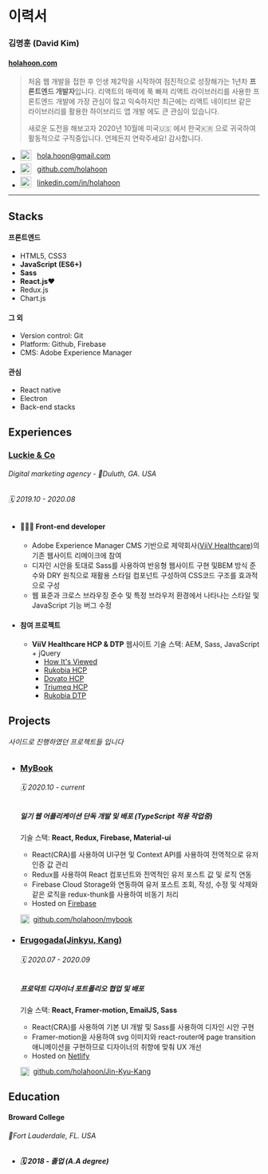 # 이력서

### 김명훈 (David Kim)

#### [holahoon.com](https://holahoon.com/)

> 처음 웹 개발을 접한 후 인생 제2막을 시작하여 점진적으로 성장해가는 1년차 **프론트엔드 개발자**입니다.
> 리액트의 매력에 푹 빠져 리액트 라이브러리를 사용한 프론트엔드 개발에 가장 관심이 많고 익숙하지만 최근에는 리액트 네이티브 같은 라이브러리를 활용한 하이브리드 앱 개발 에도 큰 관심이 있습니다.
> 
> 새로운 도전을 해보고자 2020년 10월에 미국🇺🇸 에서 한국🇰🇷 으로 귀국하여 활동적으로 구직중입니다. 언제든지 연락주세요! 감사합니다.

- <span style='display: flex; align-items: center; margin-bottom: 5px;'><img alt="gmail" src="https://user-images.githubusercontent.com/42850638/99925586-110d1300-2d82-11eb-8dcb-1d2cdf172b4c.png" width="22" height="22"/>&nbsp;&nbsp;&nbsp; hola.hoon@gmail.com</span>
- <span style='display: flex; align-items: center; margin-bottom: 5px;'><img alt="github" src="https://user-images.githubusercontent.com/42850638/99925587-11a5a980-2d82-11eb-9dee-b719887aaca8.png" width="22" height="22"/>&nbsp;&nbsp;&nbsp; [github.com/holahoon](https://github.com/holahoon)</span>
- <span style='display: flex; align-items: center; margin-bottom: 5px;'><img alt="linkedin" src="https://user-images.githubusercontent.com/42850638/99925583-0fdbe600-2d82-11eb-8223-d0f24440c05d.png" width="22" height="22"/>&nbsp;&nbsp;&nbsp; [linkedin.com/in/holahoon](https://www.linkedin.com/in/holahoon/)</span>

---

## Stacks

#### 프론트엔드

- HTML5, CSS3
- **JavaScript (ES6+)**
- **Sass**
- **React.js♥️**
- Redux.js
- Chart.js

#### 그 외

- Version control: Git
- Platform: Github, Firebase
- CMS: Adobe Experience Manager

#### 관심

- React native
- Electron
- Back-end stacks

## Experiences

### [Luckie & Co](https://www.luckie.com/)

###### Digital marketing agency - 📍*Duluth, GA. USA*

###### 🗓 2019.10 - 2020.08

- #### 🧑🏻‍💻 Front-end developer

  - Adobe Experience Manager CMS 기반으로 제약회사([ViiV Healthcare](https://viivhealthcare.com/en-us/))의 기존 웹사이트 리메이크에 참여
  - 디자인 시안을 토대로 Sass를 사용하여 반응형 웹사이트 구현 및BEM 방식 준수와 DRY 원칙으로 재활용 스타일 컴포넌트 구성하여 CSS코드 구조를 효과적으로 구성
  - 웹 표준과 크로스 브라우징 준수 및 특정 브라우저 환경에서 나타나는 스타일 및 JavaScript 기능 버그 수정

- #### 참여 프로젝트

   - **ViiV Healthcare HCP & DTP** 웹사이트
   기술 스택: AEM, Sass, JavaScript + jQuery
      -  [How It's Viewed](https://howitsviewed.com)
      -  [Rukobia HCP](https://www.rukobiahcp.com)
      -  [Dovato HCP](https://www.dovatohcp.com)
      -  [Triumeq HCP](https://www.triumeqhcp.com)
      -  [Rukobia DTP](https://www.rukobia.com)

## Projects

###### 사이드로 진행하였던 프로젝트들 입니다

- ### [MyBook](https://my-book-fe5fe.web.app)

   ###### 🗓 2020.10 - current

   ##### 일기 웹 어플리케이션 단독 개발 및 배포 (TypeScript 적용 작업중)
   
   기술 스택: **React, Redux, Firebase, Material-ui**

   - React(CRA)를 사용하여 UI구현 및 Context API를 사용하여 전역적으로 유저 인증 값 관리
   - Redux를 사용하여 React 컴포넌트와 전역적인 유저 포스트 값 및 로직 연동
   - Firebase Cloud Storage와 연동하여 유저 포스트 조회, 작성, 수정 및 삭제와 같은 로직을 redux-thunk를 사용하여 비동기 처리
   - Hosted on [Firebase](https://firebase.google.com/docs/hosting)

   <span style='display: flex; align-items: center; margin-bottom: 5px;'><img alt="github" src="https://user-images.githubusercontent.com/42850638/99925587-11a5a980-2d82-11eb-9dee-b719887aaca8.png" width="18" height="18"/>&nbsp;&nbsp; [github.com/holahoon/mybook](https://github.com/holahoon/mybook)</span>

- ### [Erugogada(Jinkyu, Kang)](https://www.erugogada.com)

   ###### 🗓 2020.07 - 2020.09

   ##### 프로덕트 디자이너 포트폴리오 협업 및 배포

   기술 스택: **React, Framer-motion, EmailJS, Sass**

   - React(CRA)를 사용하여 기본 UI 개발 및 Sass를 사용하여 디자인 시안 구현
   - Framer-motion을 사용하여 svg 이미지와 react-router에 page transition 애니메이션을 구현하므로 디자이너의 취향에 맞춰 UX 개선
   - Hosted on [Netlify](https://www.netlify.com/)

   <span style='display: flex; align-items: center; margin-bottom: 5px;'><img alt="github" src="https://user-images.githubusercontent.com/42850638/99925587-11a5a980-2d82-11eb-9dee-b719887aaca8.png" width="18" height="18"/>&nbsp;&nbsp; [github.com/holahoon/Jin-Kyu-Kang](https://github.com/holahoon/Jin-Kyu-Kang)</span>

## Education

#### Broward College

###### 📍*Fort Lauderdale, FL. USA*

- ##### 🗓 2018 - 졸업 (A.A degree)